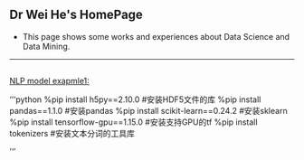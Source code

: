 ## Dr Wei He's HomePage
* This page shows some works and experiences about Data Science and Data Mining.

***

## 
[NLP model exapmle1:](https://yfhewei.github.io/lstm_example1.md)

‘’‘python
%pip install h5py==2.10.0
#安装HDF5文件的库
%pip install pandas==1.1.0
#安装pandas
%pip install scikit-learn==0.24.2
#安装sklearn
%pip install tensorflow-gpu==1.15.0
#安装支持GPU的tf
%pip install tokenizers
#安装文本分词的工具库

’‘’
